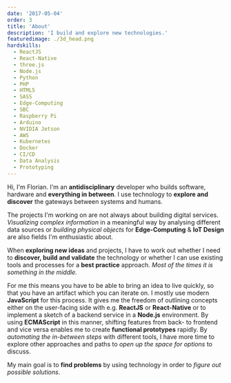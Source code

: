 ```yaml
---
date: '2017-05-04'
order: 3
title: 'About'
description: 'I build and explore new technologies.'
featuredimage: ./3d_head.png
hardskills:
  - ReactJS
  - React-Native
  - three.js
  - Node.js
  - Python
  - PHP
  - HTML5
  - SASS
  - Edge-Computing
  - SBC
  - Raspberry Pi
  - Arduino
  - NVIDIA Jetson
  - AWS
  - Kubernetes
  - Docker
  - CI/CD
  - Data Analysis
  - Prototyping
---
```


Hi, I'm Florian. I'm an **antidisciplinary** developer who builds software, hardware and **everything in between**. I use technology to **explore and discover** the gateways between systems and humans.

<!-- end -->

The projects I'm working on are not always about building digital services. _Visualizing complex information_ in a meaningful way by analysing different data sources or _building physical objects_ for **Edge-Computing** & **IoT Design** are also fields I'm enthusiastic about.

When **exploring new ideas** and projects, I have to work out whether I need to **discover, build and validate** the technology or whether I can use existing tools and processes for a **best practice** approach. _Most of the times it is something in the middle._

For me this means you have to be able to bring an idea to live quickly, so that you have an artifact which you can iterate on.
I mostly use modern **JavaScript** for this process. It gives me the freedom of outlining concepts either on the user-facing side with e.g. **ReactJS** or **React-Native** or to implement a sketch of a backend service in a **Node.js** environment. By using **ECMAScript** in this manner, shifting features from back- to frontend and vice versa enables me to create **functional prototypes** rapidly. By _automating the in-between steps_ with different tools, I have more time to explore other approaches and paths to _open up the space for options_ to discuss.

My main goal is to **find problems** by using technology in order to _figure out possible solutions_.
